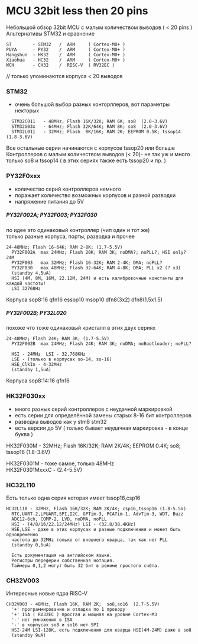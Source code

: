 # MCU 32bit less then 20 pins
Небольшой обзор 32bit MCU с малым количеством выводов ( < 20 pins )
Альтернативы STM32 и сравнение

```
ST        - STM32   /  ARM     ( Cortex-M0+ )
PUYA      - PY32    /  ARM     ( Cortex-M0+ )
Hangshun  - HK32    /  ARM     ( Cortex-M0+ )
Xiaohua   - HC32    /  ARM     ( Cortex-M0+ )
WCH       - CH32    /  RISC-V  ( RV32EC )
```

// только упоминаются корпуса  < 20 выводов

### STM32  

- очень большой выбор разных конторллеров, вот параметры некторых
```
  STM32C011   - 48MHz; Flash 16K/32K; RAM 6K; so8  (2.0-3.6V)
  STM32G03x   - 64MHz; Flash 32K/64K; RAM 8K; so8  (2.0-3.6V)
  STM32L011   - 32MHz; Flash  8K/16K; RAM 2K; EEPROM 0.5K; tssop14  (1.8-3.6V)
```
Все остальные серии начинаются с корпусов tssop20 или больше<br>
Контроллеров с малым количеством выводов (< 20)- не так уж и много<br>
только so8 и tssop14  ( в этих сериях также есть tssop20 и пр. )

### PY32F0xxx

- количество серий контроллеров немного
- поражает количество возможных корпусов и разной разводки
- напряжение питания до 5V

##### PY32F002A; PY32F003; PY32F030 

  по идее это одинаковый контроллер (чип один и тот же)<br>
  только разные корпуса, порты, разводка и прочее<br>
```
24-48MHz; Flash 16-64K; RAM 2-8K; (1.7-5.5V)
  PY32F002A  max 24MHz; Flash 20K; RAM 3K; noDMA?; noPLL?; HSI only? 24M
  PY32F003   max 32MHz; Flash 16-32K; RAM 2-4K; DMA; noPLL?
  PY32F030   max 48MHz; Flash 32-64K; RAM 4-8K; DMA; PLL x2 (? x3)
  (standby 4,5uA)
  HSI (4M, 8M, 16M, 22.12M, 24M) и есть калибровочные константы для каждой частоты!
  LSI 32768Hz
```
Корпуса 
sop8:16  qfn16 essop10  msop10  dfn8(3x2)  dfn8(1.5x1.5)  


##### PY32F002B; PY32L020

  похоже что тоже одинаковый кристалл в этих двух сериях
```
24-48MHz; Flash 24K; RAM 3K; (1.7-5.5V)
  PY32F002B  max 24MHz; Flash 24K; RAM 3K; noDMA; noBootloader; noPLL?

  HSI - 24MHz  LSI - 32,768KHz
  LSE - (только в корпусах so-14, so-16)
  HSE_ClkIn - 4-32MHz 
  (standby 1,5uA)
```
Корпуса 
sop8:14:16  qfn16  


### HK32F030xx

- много разных серий контроллеров с неудачной маркировкой 
- есть серии для определённой замены старых 8-16 бит контроллеров 
- разводка выводов как у stm8 stm32
- есть версии до 5V ( только бывает неудачная маркировка - в конце буква )

HK32F030M - 32MHz; Flash  16K/32K; RAM 2K/4K; EEPROM 0.4K; so8; tssop16  (1.8-3.6V)

HK32F0301M - тоже самое, только 48MHz<br>
HK32F0301MxxxC - (2.4-5.5V) 


### HC32L110

Есть только одна серия которая имеет tssop16,csp16 
```
HC32L110 - 32MHz, Flash 16K/32K; RAM 2K/4K; csp16,tssop16 (1.8-5.5V)
  RTC,UART-2,LPUART,SPI,I2C, GPTim-3, PCATim-1, AdvTim-3, WDT, Buzz
  ADC12-6ch, COMP-2, LVD, noDMA, noPLL
  HSI - (4/8/16/22.12/24MHz) LSI - (32.8/38.4KHz)
  HSE,LSE - даже в этих корпусах и разные подключения и может быть одновременно
  частота до 32МHz только от внешнего кварца, так как нет PLL
  (standby 0,6uA)

  Есть документация на английском языке.
  Регистры переферии собственная нотация.
  Таймеры 0,1,2 могут быть 32 бит в режиме простого счёта.

```

### CH32V003 

Интересные новые ядра RISC-V

```
CH32V003 - 48MHz, Flash 16K, RAM 2K;  so8,so16  (2.7-5.5V)
  '+' программирование и отладка по 1 проводу
  '+' ISA ( RV32EC ) простая и мощная на уровне Cortex-M3
  '-' нет умножения в ISA 
  '-' в корпусах so8 и so16 нет SPI
  HSI-24M LSI-128K, есть подключения для кварца HSE(4M-24M) даже в so8
  (standby 9uA)
```

